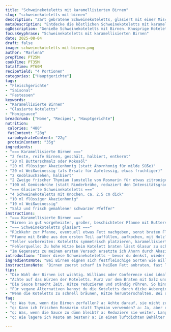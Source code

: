 ```yaml
---
title: "Schweinekoteletts mit karamellisierten Birnen"
slug: "schweinekoteletts-mit-birnen"
description: "Zart gebratene Schweinekoteletts, glasiert mit einer Mischung aus Honig und Apfelessig, serviert mit halbkaramellisierten Birnen in Butter, ergänzt durch eine reduzierte Rinderbrühe-Sauce. Aromatische Noten von frischem Rosmarin und leicht geröstetem Knoblauch bilden das Geschmackskorsett. Die Kombination von süß, sauer und herzhaft ist ein Balanceakt, der durch das langsame Karamellisieren und das behutsame Reduzieren der Sauce erreicht wird. Die Birnen sollten fest sein, so dass sie beim Braten nicht zerfallen, die Koteletts schön gebräunt, aber saftig bleiben. Ideal mit Kartoffelpüree und grünem Gemüse als Begleitung."
metaDescription: "Entdecke die köstlichen Schweinekoteletts mit karamellisierten Birnen. Ein harmonisches Zusammenspiel aus süß, sauer und herzhaft, ideal für besondere Anlässe."
ogDescription: "Genieße Schweinekoteletts mit Birnen. Knusprige Koteletts, perfekt glasiert, dazu süße, leicht saftige Birnen. Ein Muss für Feinschmecker."
focusKeyphrase: "Schweinekoteletts mit karamellisierten Birnen"
date: 2025-08-04
draft: false
image: schweinekoteletts-mit-birnen.png
author: "Marlena"
prepTime: PT25M
cookTime: PT35M
totalTime: PT60M
recipeYield: "4 Portionen"
categories: ["Hauptgerichte"]
tags:
- "Fleischgerichte"
- "Saisonal"
- "Festessen"
keywords:
- "Karamellisierte Birnen"
- "Glasierte Koteletts"
- "Honigsauce"
breadcrumb: ["Home", "Recipes", "Hauptgerichte"]
nutrition: 
 calories: "480"
 fatContent: "28g"
 carbohydrateContent: "22g"
 proteinContent: "35g"
ingredients:
- "=== Karamellisierte Birnen ==="
- "2 feste, reife Birnen, geschält, halbiert, entkernt"
- "20 ml Butterschmalz oder Kokosöl"
- "20 ml flüssiger Akazienhonig (statt Ahornhonig für milde Süße)"
- "20 ml Weißweinessig (als Ersatz für Apfelessig, etwas fruchtiger)"
- "2 Knoblauchzehen, halbiert"
- "2 Zweige frischer Thymian (anstelle von Rosmarin für etwas zitronige Frische)"
- "100 ml Gemüsebrühe (statt Rinderbrühe, reduziert den Intensitätsgrad)"
- "=== Glasierte Schweinekoteletts ==="
- "4 Schweinekoteletts mit Knochen, ca. 2,5 cm dick"
- "10 ml flüssiger Akazienhonig"
- "10 ml Weißweinessig"
- "Salz und frisch gemahlener schwarzer Pfeffer"
instructions:
- "=== Karamellisierte Birnen ==="
- "Birnen in gut vorgeheizter, großer, beschichteter Pfanne mit Butterschmalz auf mittelhoher Flamme anbraten. Zischgeräusche, birnige Süße steigt auf. Geduld ist hier entscheidend – Farbe erst nach 3-4 Minuten pro Seite entwickeln lassen, nicht zu oft wenden, sonst zerfallen sie. Dann Honig, Essig, Knoblauch und Thymian hinzugeben. Nach kurzem leichtem Köcheln (ca. 2–3 Minuten), bis die Birnen weich und glänzend karamellisiert sind. Knoblauch und Thymian entfernen, nicht mitkochen lassen, sonst wird bitter. Flüssigkeit in eine Schüssel abschöpfen, kurz beiseitestellen."
- "=== Schweinekoteletts glasiert ==="
- "Rückkehr zur Pfanne, eventuell etwas Fett nachgeben, sonst braten Fleischstücke schneller an oder bleiben roh in der Mitte. Koteletts salzen, Pfeffern, in mittelhoher Hitze je nach Dicke 6–7 Minuten pro Seite anbraten. Farben beobachten – goldbraun, leicht glänzend und fest anfühlen, nicht trocken oder grau. Dann Honig und Essig auf das Fleisch träufeln, Hitze reduzieren. Mit einem Löffel ständig übergießen und Glasur aufbauen – etwa 2 Minuten. So beginnt der Zucker zu karamelisieren und haftet am Fleisch. Nicht zu früh wenden, sonst brennt Zucker. Fleisch danach kurz rausnehmen und ruhen lassen, damit sich Säfte verteilen."
- "Pfanne mit Brühe aus dem ersten Teil auffüllen, aufkochen, mit Holzlöffel die Röststoffe vom Pfannenboden ablösen. Die Flüssigkeit reduzieren, soll leicht sirupartig werden, dabei Vorsicht bei Hitze und ständiges Rühren nicht vergessen, sonst klumpt oder verbrennt die Sauce. Abschmecken, notfalls mit Salz, Pfeffer justieren."
- "Teller vorbereiten: Koteletts symmetrisch platzieren, karamellisierte Birnen daneben anrichten, mit der reduzierten Sauce großzügig umgießen. Tipp: Ein Klecks grober Senf oder ein paar dünne Frühlingszwiebelringe bringen Frische und Kontrast. Dazu passt cremiges Kartoffelpüree, um den intensiven Geschmack aufzufangen, und grüner Bohnen- oder Zuckerschoten-Salat für Knack."
- "Fehlerquelle: Zu hohe Hitze beim Kotelett braten lässt Glasur zu schnell verbrennen, zu niedrige Hitze – kein Farbauftrag, zähes Ergebnis. Bei den Birnen wird zu frühes Wenden oder starke Hitze zu matschig. Immer nach Gefühl vorgehen, sich an der Färbung und Festigkeit orientieren."
- "Im Gegensatz zu meinem ersten Versuch ersetzte ich Ahorn durch Akazienhonig, fand es milder und aromatischer, Essig mit Weißwein schmeckt feiner, Thymian gibt eine leichte, frische Note, die Rosmarin manchmal erdrückt."
introduction: "Immer diese Schweinekoteletts – bevor du denkst, wieder nur trockenes Fleisch mit süßem Kram, probier’s mal anders. Die Kombi von karamellisierten Birnen und der feinen Glasur aus Honig und Essig täuscht dich nicht, ist mehr als pure Süße. Ich habe dafür Akazienhonig genommen, weil der nicht so dominant wie Ahorn ist, dazu Weißweinessig für ein feines Säurespiel. Thymian statt Rosmarin überrascht mit einer zarten zitronigen Note. Die Rinderbrühe hab ich durch Gemüsebrühe ersetzt, das mildert das Gericht, macht es leichter. Wichtig ist das langsame Karamellisieren der Birnen – die brauchen Ruhe und Zischgeräusche. Und die Sauce muss sirupartig reduzieren, nicht explosionsartig einkochen, sonst schmeckt’s verbrannt und bitter. Die Koteletts bekommen so eine glänzende, entspannte Kruste ohne trocken zu werden. Ideal für Tage, an denen man zeigen will, aber es easy halten möchte."
ingredientsNote: "Bei Birnen eignen sich festfleischige Sorten wie Williams oder Conference, die zerfallen nicht beim Braten und bieten genug Struktur. Butterschmalz lässt die Birnen schön karamellisieren, für vegane Varianten Kokosöl, das bringt eine leichte Süße und wärmt den Geschmack. Honig kannst du austauschen gegen Akazien- oder Lindenhonig, wenn du zu dominantem Ahorn nicht magst. Weißweinessig nimmt man statt Apfelessig, weil er milder ist und die Fruchtigkeit unterstützt. Frischer Thymian bringt eine leicht zitronige Frische, Rosmarin ist kräftiger und manchmal zu „erdig“, je nach Geschmack wählen. Rinderbrühe gibt Omas Wumms, aber Gemüsebrühe als Variante ist leichter und neutral. Wichtig bei den Koteletts: Ruhen lassen nach dem Braten, damit sie saftig bleiben. Und salzen erst kurz vor dem Braten, sonst trocknet das Fleisch aus."
instructionsNote: "Birnen zuerst scharf in heißem Fett anbraten, fast lautlos brutzeln sie schön karamelisieren. Zucker beginnt sich zu verflüssigen, Hitze nicht zu hoch, sonst dunkel, schnell bitter. Honig, Essig und Kräuter hinzu, sanft köcheln lassen, so dass Birnen weich werden ohne matschig zu sein. Knoblauch und Kräuter entfernen, sonst wird’s ungenießbar bitter. Koteletts leicht salzen und pfeffern, in der gleichen Pfanne scharf anbraten, schön Farbe entwickeln lassen – gar unschlagbares Aroma. Der Trick: Glasiere sie kurz mit Honig und Essig, gehe langsam vor, dabei ständig Löffel über den Fleischsaft laufen lassen, so haftet die Glasur gut und verbrennt nicht. Danach den Sud aus der Pfanne aufkochen und reduzieren, so entsteht ein vollmundiger Sirup. Aufpassen, nicht zu stark, sonst bitter. Zusammen anrichten, Birnen, Fleisch, Sauce. Variieren mit Senf oder Kräutern. Geduld entscheiden – Timing nicht stur, sondern sehen und fühlen."
tips:
- "Die Wahl der Birnen ist wichtig. Williams oder Conference sind ideal. Sie bleiben fest. Zuerst scharf anbraten. Zischgeräusche hören, bis sie golden werden. Bei zu hoher Hitze verbrennen sie schnell."
- "Achte auf das Würzen der Koteletts. Kurz vor dem Braten mit Salz und Pfeffer. Sonst zieht das Fleisch Wasser und wird trocken. Brutzeln lassen, Farben beobachten. Essig und Honig dann nach dem Anbraten hinzufügen."
- "Die Sauce braucht Zeit. Hitze reduzieren und ständig rühren. So bindet die Flüssigkeit gut. Sirupartig sollte sie werden. Auch Gemüsebrühe macht es leichter, weniger intensiv. Ein toller Trick für ein softeres Gericht."
- "Für vegane Alternativen kannst du die Koteletts durch dicke Auberginenscheiben ersetzen. Diese benötigen etwas mehr Zeit und eine ähnliche Behandlung. Honig kann durch Agavendicksaft ersetzt werden. Gute Balance zwischen süß und salzig dabei."
- "Wenn die Koteletts zu schnell bräunen, Hitze herunterschalten. Bei der Sauce nicht zu lange kochen, sonst verbrennt der Zucker. Wenn du Zeit hast, lass das Fleisch nach dem Braten ruhen. Säfte verteilen sich besser."
faq:
- "q: Was tun, wenn die Birnen zerfallen? a: Achte darauf, sie nicht zu oft zu wenden. Und wähle feste Sorten. Beim Anbraten hilft hohe Hitze, um die Struktur zu erhalten."
- "q: Kann ich frischen Rosmarin statt Thymian verwenden? a: Ja, aber der Geschmack wird dominanter. Thymian bringt eine leichte Frische. Beides hat seinen Charme, je nach Vorliebe."
- "q: Was, wenn die Sauce zu dünn bleibt? a: Reduziere sie weiter. Langsame Haut ist wichtig. Haarscharf rühren, sonst Bestandteile kleben. Oder einfach etwas Stärke hinzufügen, wenn es schnell gehen soll."
- "q: Wie lagere ich Reste am besten? a: In einem luftdichten Behälter im Kühlschrank. Reheatiert erhitzt, Koteletts könnten trocken werden. Besser im Ofen aufwärmen, bei niedriger Hitze."

---
```


